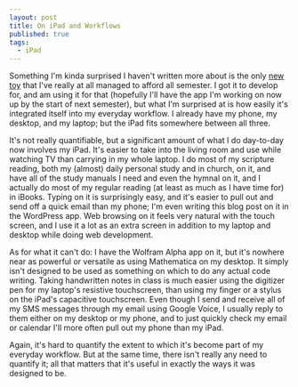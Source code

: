 ```yaml
---
layout: post
title: On iPad and Workflows
published: true
tags:
  - iPad
---
```


Something I'm kinda surprised I haven't written more about is the
only [new toy][] that I've really at all managed to afford all semester.
I got it to develop for, and am using it for that (hopefully I'll have
the app I'm working on now up by the start of next semester), but what
I'm surprised at is how easily it's integrated itself into my everyday
workflow. I already have my phone, my desktop, and my laptop; but the
iPad fits somewhere between all three.

It's not really quantifiable, but a significant amount of what I do
day-to-day now involves my iPad. It's easier to take into the living
room and use while watching TV than carrying in my whole laptop. I do
most of my scripture reading, both my (almost) daily personal study and
in church, on it, and have all of the study manuals I need and even the
hymnal on it, and I actually do most of my regular reading (at least as
much as I have time for) in iBooks. Typing on it is surprisingly easy,
and it's easier to pull out and send off a quick email than my phone;
I'm even writing this blog post on it in the WordPress app. Web browsing
on it feels very natural with the touch screen, and I use it a lot as an
extra screen in addition to my laptop and desktop while doing web
development.

As for what it can't do: I have the Wolfram Alpha app on it, but it's
nowhere near as powerful or versatile as using Mathematica on my
desktop. It simply isn't designed to be used as something on which to do
any actual code writing. Taking handwritten notes in class is much
easier using the digitizer pen for my laptop's resistive touchscreen,
than using my finger or a stylus on the iPad's capacitive touchscreen.
Even though I send and receive all of my SMS messages through my email
using Google Voice, I usually reply to them either on my desktop or my
phone, and to just quickly check my email or calendar I'll more often
pull out my phone than my iPad.

Again, it's hard to quantify the extent to which it's become part of my
everyday workflow. But at the same time, there isn't really any need to
quantify it; all that matters that it's useful in exactly the ways it
was designed to be.

[new toy]: http://www.apple.com/ipad

